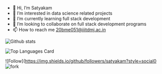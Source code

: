 - 👋 Hi, I’m Satyakam
- 👀 I’m interested in data science related projects
- 🌱 I’m currently learning full stack development
- 💞️ I’m looking to collaborate on full stack development programs
- 📫 How to reach me 20bme051@iiitdmj.ac.in

<!---
Satyakammaurya123/Satyakammaurya123 is a ✨ special ✨ repository because its `README.md` (this file) appears on your GitHub profile.
You can click the Preview link to take a look at your changes.
--->


![Github stats](https://github-readme-stats.vercel.app/api?username=Satyakammaurya123&theme=highcontrast&show_icons=true&count_private=true)

![Top Languages Card](https://github-readme-stats.vercel.app/api/top-langs/?username=Satyakammaurya123)

![Follow](https://img.shields.io/github/followers/satyakam?style=social0
![fork](https://img.shields.io/github/forks/satyakam/myrepo?style=social)
